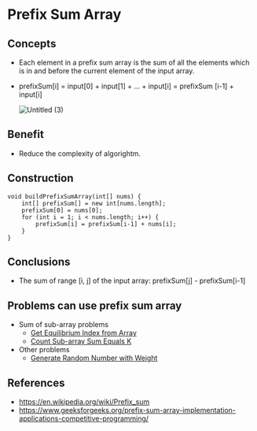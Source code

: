 # Prefix Sum Array

## Concepts
- Each element in a prefix sum array is the sum of all the elements which is in and before the current element of the input array.
- prefixSum[i] = input[0] + input[1] + ... + input[i] = prefixSum [i-1] + input[i]

  ![Untitled (3)](https://user-images.githubusercontent.com/8989447/115646395-4b51f080-a2df-11eb-9fd4-21315870d887.png)

## Benefit
- Reduce the complexity of algorightm.

## Construction
```
void buildPrefixSumArray(int[] nums) {
    int[] prefixSum[] = new int[nums.length];
    prefixSum[0] = nums[0];
    for (int i = 1; i < nums.length; i++) {
        prefixSum[i] = prefixSum[i-1] + nums[i];
    }
}
```

## Conclusions
- The sum of range [i, j] of the input array: prefixSum[j] - prefixSum[i-1]

## Problems can use prefix sum array
- Sum of sub-array problems
   - [Get Equilibrium Index from Array]()
   - [Count Sub-array Sum Equals K]()
- Other problems
   - [Generate Random Number with Weight]()

## References
- https://en.wikipedia.org/wiki/Prefix_sum
- https://www.geeksforgeeks.org/prefix-sum-array-implementation-applications-competitive-programming/

